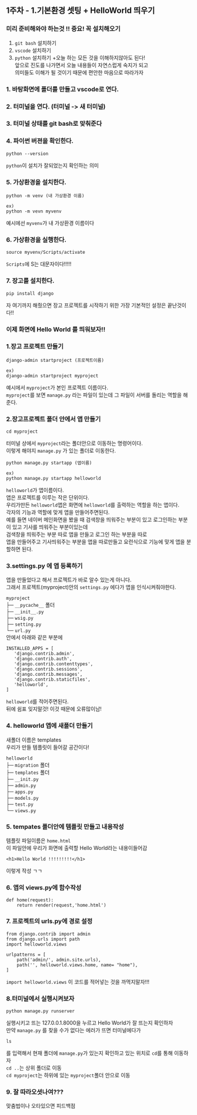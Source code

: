 ## 1주차 - 1.기본환경 셋팅 + HelloWorld 띄우기

### 미리 준비해와야 하는것 !! 중요! 꼭 설치해오기
1. `git bash` 설치하기
2. `vscode` 설치하기
3. `python` 설치하기
+오늘 하는 모든 것을 이해하지않아도 된다!<br/>
앞으로 진도를 나가면서 오늘 내용들이 자연스럽게 숙지가 되고 <br/>
의미들도 이해가 될 것이기 때문에 편안한 마음으로 따라가자

### 1. 바탕화면에 폴더를 만들고 vscode로 연다.

### 2. 터미널을 연다. (터미널 -> 새 터미널)

### 3. 터미널 상태를 git bash로 맞춰준다

### 4. 파이썬 버젼을 확인한다.

```
python --version 
```
`python`이 설치가 잘되었는지 확인하는 의미

### 5. 가상환경을 설치한다.

```
python -m venv (내 가상환경 이름)

ex)
python -m vevn myvenv 
```
예시에선 `myvenv`가 내 가상환경 이름이다

### 6. 가상환경을 실행한다.

```
source myvenv/Scripts/activate
```
`Scripts`에 S는 대문자이다!!!!!

### 7. 장고를 설치한다.

```
pip install django
```

자 여기까지 해줬으면 장고 프로젝트를 시작하기 위한 가장 기본적인 설정은 끝난것이다!!


### 이제 화면에 Hello World 를 띄워보자!!

### 1.장고 프로젝트 만들기 
```
django-admin startproject (프로젝트이름)

ex)
django-admin startproject myproject
```
예시에서 `myproject`가 본인 프로젝트 이름이다.<br/>
`myproject`를 보면 `manage.py` 라는 파일이 있는데 그 파일이 서버를 돌리는 역할을 해준다.

### 2.장고프로젝트 폴더 안에서 앱 만들기
```
cd myproject
```
터미널 상에서 `myproject`라는 폴더안으로 이동하는 명령어이다.<br/>
 이렇게 해야지 `manage.py` 가 있는 폴더로 이동한다.

```
python manage.py startapp (앱이름)

ex)
python manage.py startapp helloworld
```
`helloworld`가 앱이름이다. <br/>
앱은 프로젝트를 이루는 작은 단위이다.<br/>
우리가만든 `helloworld`앱은 화면에 `helloworld`를 출력하는 역할을 하는 앱이다.<br/>
각자의 기능과 역할에 맞게 앱을 만들어주면된다.<br/>
예를 들면 네이버 메인화면을 봤을 때 검색창을 띄워주는 부분이 있고 로그인하는 부분이 있고 기사를 띄워주는 부분이있는데 <br/>
검색창을 띄워주는 부분 따로 앱을 만들고 로그인 하는 부분을 따로 <br/>
앱을 만들어주고 기사띄워주는 부분을 앱을 따로만들고 요런식으로 기능에 맞게 앱을 분할하면 된다.

### 3.settings.py 에 앱 등록하기
 앱을 만들었다고 해서 프로젝트가 바로 알수 있는게 아니다. <br/>
 그래서 프로젝트(myproject)안의 `settings.py` 에다가 앱을 인식시켜줘야한다.<br/>

 `myproject`<br/>
├─ `__pycache__` 폴더<br/>
├─ `__init__.py`<br/>
├─ `wsig.py`<br/>
├─ `setting.py`<br/>
└─ `url.py`<br/>
안에서 아래와 같은 부분에
 ```
INSTALLED_APPS = [
    'django.contrib.admin',
    'django.contrib.auth',
    'django.contrib.contenttypes',
    'django.contrib.sessions',
    'django.contrib.messages',
    'django.contrib.staticfiles',
    'helloworld',
]
 ```
`helloworld`를 적어주면된다.<br/>
뒤에 쉼표 잊지말것! 이것 때문에 오류많이남!<br/>

### 4. helloworld 앱에 새폴더 만들기
새폴더 이름은 templates <br/>
우리가 만들 템플릿이 들어갈 공간이다!

`helloworld`<br/>
├─ `migration` 폴더<br/>
├─ `templates` 폴더<br/>
├─ `__init.py`<br/>
├─ `admin.py`<br/>
├─ `apps.py`<br/>
├─ `models.py`<br/>
├─ `test.py`<br/>
└─ `views.py`<br/>

### 5. tempates 폴더안에 템플릿 만들고 내용작성
템플릿 파일이름은 `home.html`<br/>
이 파일안에 우리가 화면에 출력할 Hello World라는 내용이들어감

```
<h1>Hello World !!!!!!!!!</h1>
```
이렇게 작성 ㄱㄱ

### 6. 앱의 views.py에 함수작성
```
def home(request):
    return render(request,'home.html')

```

### 7. 프로젝트의 urls.py에 경로 설정
```
from django.contrib import admin
from django.urls import path
import helloworld.views

urlpatterns = [
    path('admin/', admin.site.urls),
    path('', helloworld.views.home, name= "home"),
]

```
`import helloworld.views` 이 코드를 적어넣는 것을 까먹지말자!!!

### 8.터미널에서 실행시켜보자
```
python manage.py runserver
```
실행시키고 뜨는 127.0.0.1.8000을 누르고 Hello World가 잘 뜨는지 확인하자<br/>
만약 `manage.py` 를 찾을 수가 없다는 에러가 뜨면 터미널에다가

```
ls
```
를 입력해서 현재 폴더에 `manage.py`가 있는지 확인하고 있는 위치로 `cd`를 통해 이동하자<br/>
`cd ..`는 상위 폴더로 이동<br/>
`cd myproject`는 하위에 있는 `myproject`폴더 안으로 이동<br/>

### 9. 잘 따라오셧나여???
맞춤법이나 오타있으면 피드백점




